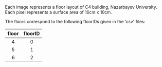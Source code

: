 Each image represents a floor layout of C4 building, Nazarbayev University.
Each pixel represents a surface area of 10cm x 10cm.

The floors correspond to the following floorIDs given in the 'csv' files:

|floor  |floorID
|:-----:|:-----:
|4      |0     
|5      |1      
|6      |2      

